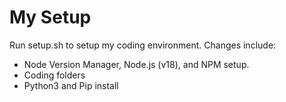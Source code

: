 # My Setup
Run setup.sh to setup my coding environment.
Changes include:
- Node Version Manager, Node.js (v18), and NPM setup.
- Coding folders
- Python3 and Pip install
